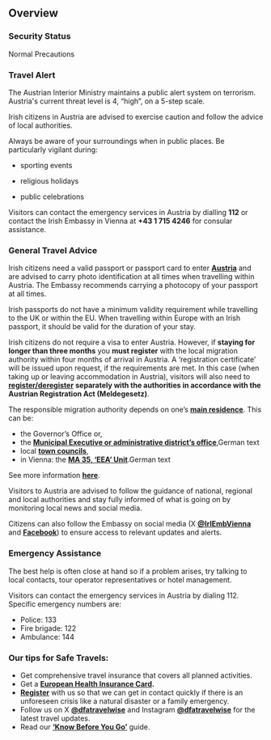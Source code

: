 ## Overview

### **Security Status**

Normal Precautions

### **Travel Alert**

The Austrian Interior Ministry maintains a public alert system on terrorism. Austria's current threat level is 4, “high”, on a 5-step scale.

Irish citizens in Austria are advised to exercise caution and follow the advice of local authorities.

Always be aware of your surroundings when in public places. Be particularly vigilant during:

- sporting events

- religious holidays

- public celebrations

Visitors can contact the emergency services in Austria by dialling **112** or contact the Irish Embassy in Vienna at **+43 1 715 4246** for consular assistance.

### **General Travel Advice**

Irish citizens need a valid passport or passport card to enter [**Austria**](https://www.austria.info/en) and are advised to carry photo identification at all times when travelling within Austria. The Embassy recommends carrying a photocopy of your passport at all times.

Irish passports do not have a minimum validity requirement while travelling to the UK or within the EU. When travelling within Europe with an Irish passport, it should be valid for the duration of your stay.

Irish citizens do not require a visa to enter Austria. However, if **staying for longer than three months** you **must register** with the local migration authority within four months of arrival in Austria. A ‘registration certificate’ will be issued upon request, if the requirements are met. In this case (when taking up or leaving accommodation in Austria), visitors will also need to [**register/deregister**](https://www.oesterreich.gv.at/en/themen/dokumente_und_recht/an__abmeldung_des_wohnsitzes.html) **separately with the authorities in accordance with the Austrian Registration Act (Meldegesetz)**.

The responsible migration authority depends on one’s [**main residence**](https://www.oesterreich.gv.at/en/lexicon/H/Seite.990076.html). This can be:

* the Governor’s Office or,
* the [**Municipal Executive or administrative district’s office**](https://www.help.gv.at/linkaufloesung/applikation-flow?leistung=LA-HP-RL-Fremdenpolizei_EWR&quelle=HELP&flow=LO),German text
* local [**town councils**](https://www.oesterreich.gv.at/en/lexicon/S/Seite.991304.html),
* in Vienna: the [**MA 35, ‘EEA’ Unit**](https://www.help.gv.at/linkaufloesung/applikation-flow?leistung=LA-HP-GL-MA_35&quelle=HELP&flow=LO).German text

See more information [**here**](https://www.oesterreich.gv.at/en/themen/leben_in_oesterreich/aufenthalt/4/2/Seite.120810.html).

Visitors to Austria are advised to follow the guidance of national, regional and local authorities and stay fully informed of what is going on by monitoring local news and social media.

Citizens can also follow the Embassy on social media (X [**@IrlEmbVienna**](https://twitter.com/IrlEmbVienna) and [**Facebook**](https://sv-se.facebook.com/irlembvienna/)) to ensure access to relevant updates and alerts.

### **Emergency Assistance**

The best help is often close at hand so if a problem arises, try talking to local contacts, tour operator representatives or hotel management.

Visitors can contact the emergency services in Austria by dialing 112. Specific emergency numbers are:

* Police: 133
* Fire brigade: 122
* Ambulance: 144

### **Our tips for Safe Travels:**

* Get comprehensive travel insurance that covers all planned activities.
* Get a [**European Health Insurance Card**](http://www.hse.ie/eng/services/list/1/schemes/EHIC/)**.**
* [**Register**](https://www.ireland.ie/en/dfa/overseas-travel/citizens-registration/) with us so that we can get in contact quickly if there is an unforeseen crisis like a natural disaster or a family emergency.
* Follow us on X [**@dfatravelwise**](https://www.twitter.com/DFATravelWise) and Instagram [**@dfatravelwise**](https://www.instagram.com/dfatravelwise/) for the latest travel updates.
* Read our [**‘Know Before You Go’**](https://www.ireland.ie/en/dfa/overseas-travel/know-before-you-go/) guide.